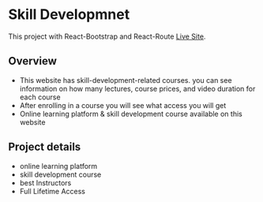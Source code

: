 # Skill Developmnet

This project with React-Bootstrap and React-Route [Live Site](https://skill-development.netlify.app/).

## Overview
- This website has skill-development-related courses. you can see information on how many lectures, course prices, and video duration for each course
- After enrolling in a course you will see what access you will get
- Online learning platform & skill development course available on this website

## Project details

-  online learning platform
-  skill development course
-  best Instructors
-  Full Lifetime Access
